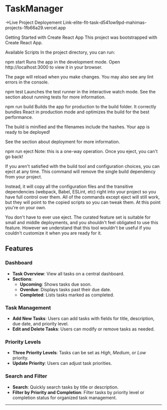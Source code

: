 # TaskManager
->Live Project Deployement Link-elite-fit-task-d541ow9pd-mahimas-projects-1fb66a29.vercel.app

Getting Started with Create React App
This project was bootstrapped with Create React App.

Available Scripts
In the project directory, you can run:

npm start
Runs the app in the development mode.
Open http://localhost:3000 to view it in your browser.

The page will reload when you make changes.
You may also see any lint errors in the console.

npm test
Launches the test runner in the interactive watch mode.
See the section about running tests for more information.

npm run build
Builds the app for production to the build folder.
It correctly bundles React in production mode and optimizes the build for the best performance.

The build is minified and the filenames include the hashes.
Your app is ready to be deployed!

See the section about deployment for more information.

npm run eject
Note: this is a one-way operation. Once you eject, you can't go back!

If you aren't satisfied with the build tool and configuration choices, you can eject at any time. This command will remove the single build dependency from your project.

Instead, it will copy all the configuration files and the transitive dependencies (webpack, Babel, ESLint, etc) right into your project so you have full control over them. All of the commands except eject will still work, but they will point to the copied scripts so you can tweak them. At this point you're on your own.

You don't have to ever use eject. The curated feature set is suitable for small and middle deployments, and you shouldn't feel obligated to use this feature. However we understand that this tool wouldn't be useful if you couldn't customize it when you are ready for it.

## Features

### Dashboard
- **Task Overview**: View all tasks on a central dashboard.
- **Sections**:
  - **Upcoming**: Shows tasks due soon.
  - **Overdue**: Displays tasks past their due date.
  - **Completed**: Lists tasks marked as completed.

### Task Management
- **Add New Tasks**: Users can add tasks with fields for title, description, due date, and priority level.
- **Edit and Delete Tasks**: Users can modify or remove tasks as needed.

### Priority Levels
- **Three Priority Levels**: Tasks can be set as *High*, *Medium*, or *Low* priority.
- **Update Priority**: Users can adjust task priorities.

### Search and Filter
- **Search**: Quickly search tasks by title or description.
- **Filter by Priority and Completion**: Filter tasks by priority level or completion status for organized task management.

---




